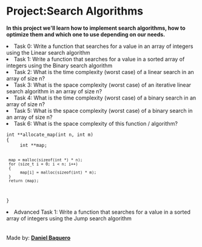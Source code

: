 <h1>Project:Search Algorithms</h1>
<p><strong>In this project we'll learn how to implement search algorithms, how to optimize them and which one to use depending on our needs.</strong></p>
<body>
<li>Task 0: Write a function that searches for a value in an array of integers using the Linear search algorithm</li>
<li>Task 1: Write a function that searches for a value in a sorted array of integers using the Binary search algorithm</li>
<li>Task 2: What is the time complexity (worst case) of a linear search in an array of size n?</li>
<li>Task 3: What is the space complexity (worst case) of an iterative linear search algorithm in an array of size n?</li>
<li>Task 4: What is the time complexity (worst case) of a binary search in an array of size n?</li>
<li>Task 5: What is the space complexity (worst case) of a binary search in an array of size n?</li>
<li>Task 6: What is the space complexity of this function / algorithm?
<br>
<code>
int **allocate_map(int n, int m)
{
     int **map;

     map = malloc(sizeof(int *) * n);
     for (size_t i = 0; i < n; i++)
     {
          map[i] = malloc(sizeof(int) * m);
     }
     return (map);
}
</code>
<br>
</li>
<li>Advanced Task 1: Write a function that searches for a value in a sorted array of integers using the Jump search algorithm</li>
</body>
<br>
<br>
<footer>Made by: <strong><a href="https://github.com/DanielBaquero28">Daniel Baquero</a></strong></footer>
</html>
